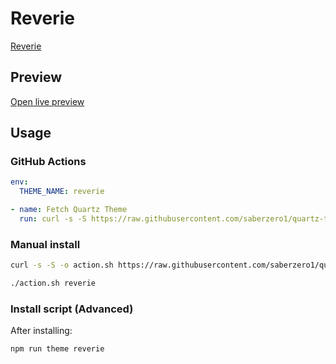 # Reverie

[Reverie](#)

## Preview

[Open live preview](https://quartz-themes.github.io/reverie/)

## Usage

### GitHub Actions

```yaml
env:
  THEME_NAME: reverie
```

```yaml
- name: Fetch Quartz Theme
  run: curl -s -S https://raw.githubusercontent.com/saberzero1/quartz-themes/master/action.sh | bash -s -- $THEME_NAME
```

### Manual install

```bash
curl -s -S -o action.sh https://raw.githubusercontent.com/saberzero1/quartz-themes/master/action.sh

./action.sh reverie
```

### Install script (Advanced)

After installing:

```bash
npm run theme reverie
```
